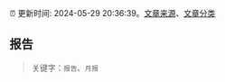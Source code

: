 :alarm_clock: 更新时间: 2024-05-29 20:36:39。[文章来源](/README.md)、[文章分类](/TAGS.md)

## 报告


> 关键字：`报告`、`月报`



